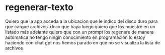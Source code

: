 # regenerar-texto
Quiero que la app acceda a la ubicacion que le indico del disco duro para que cargue archivos .docx que haya
luego quiero que los muestre en un listado
más adelante quiero que con un prompt los regenere de manera automatica
no tengo ningín conocimiento en programación 
lo estoy haciendo con chat gpt
nos hemos parado en que no se visualiza la lista de archivos

